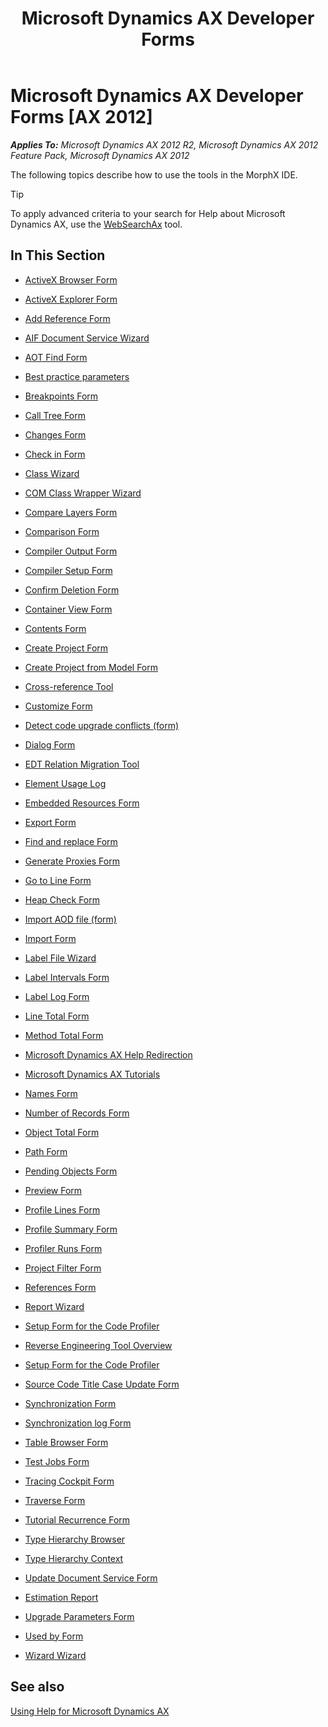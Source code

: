 ﻿---
title: Microsoft Dynamics AX Developer Forms
TOCTitle: Developer Forms
ms:assetid: 7243ed09-984f-4c31-b471-3cecf1b7d200
ms:mtpsurl: https://technet.microsoft.com/en-us/library/Hh272141(v=AX.60)
ms:contentKeyID: 36542901
ms.date: 11/07/2012
mtps_version: v=AX.60
f1_keywords:
- Forms.SysAOTBrowser
---

# Microsoft Dynamics AX Developer Forms [AX 2012]


_**Applies To:** Microsoft Dynamics AX 2012 R2, Microsoft Dynamics AX 2012 Feature Pack, Microsoft Dynamics AX 2012_

The following topics describe how to use the tools in the MorphX IDE.


> [!TIP]
> <P>To apply advanced criteria to your search for Help about Microsoft Dynamics AX, use the <A href="http://go.microsoft.com/fwlink/?linkid=247587%26xver=ax060">WebSearchAx</A> tool.</P>



## In This Section

  - [ActiveX Browser Form](https://technet.microsoft.com/en-us/library/aa616671\(v=ax.60\))  

  - [ActiveX Explorer Form](https://technet.microsoft.com/en-us/library/aa583038\(v=ax.60\))  

  - [Add Reference Form](https://technet.microsoft.com/en-us/library/aa499115\(v=ax.60\))  

  - [AIF Document Service Wizard](https://technet.microsoft.com/en-us/library/hh272145\(v=ax.60\))  

  - [AOT Find Form](https://technet.microsoft.com/en-us/library/aa631163\(v=ax.60\))  

  - [Best practice parameters](https://technet.microsoft.com/en-us/library/aa880220\(v=ax.60\))  

  - [Breakpoints Form](https://technet.microsoft.com/en-us/library/bb147534\(v=ax.60\))  

  - [Call Tree Form](https://technet.microsoft.com/en-us/library/aa572953\(v=ax.60\))  

  - [Changes Form](https://technet.microsoft.com/en-us/library/aa553089\(v=ax.60\))  

  - [Check in Form](https://technet.microsoft.com/en-us/library/aa589701\(v=ax.60\))  

  - [Class Wizard](https://technet.microsoft.com/en-us/library/cc556768\(v=ax.60\))  

  - [COM Class Wrapper Wizard](https://technet.microsoft.com/en-us/library/aa590857\(v=ax.60\))  

  - [Compare Layers Form](https://technet.microsoft.com/en-us/library/aa590245\(v=ax.60\))  

  - [Comparison Form](https://technet.microsoft.com/en-us/library/aa550421\(v=ax.60\))  

  - [Compiler Output Form](https://technet.microsoft.com/en-us/library/aa499387\(v=ax.60\))  

  - [Compiler Setup Form](https://technet.microsoft.com/en-us/library/aa617600\(v=ax.60\))  

  - [Confirm Deletion Form](https://technet.microsoft.com/en-us/library/aa585881\(v=ax.60\))  

  - [Container View Form](https://technet.microsoft.com/en-us/library/aa628593\(v=ax.60\))  

  - [Contents Form](https://technet.microsoft.com/en-us/library/aa597275\(v=ax.60\))  

  - [Create Project Form](https://technet.microsoft.com/en-us/library/hh272136\(v=ax.60\))  

  - [Create Project from Model Form](https://technet.microsoft.com/en-us/library/hh272138\(v=ax.60\))  

  - [Cross-reference Tool](https://technet.microsoft.com/en-us/library/aa626961\(v=ax.60\))  

  - [Customize Form](https://technet.microsoft.com/en-us/library/aa618855\(v=ax.60\))  

  - [Detect code upgrade conflicts (form)](https://technet.microsoft.com/en-us/library/hh272148\(v=ax.60\))  

  - [Dialog Form](https://technet.microsoft.com/en-us/library/aa596676\(v=ax.60\))  

  - [EDT Relation Migration Tool](https://technet.microsoft.com/en-us/library/gg989788\(v=ax.60\))  

  - [Element Usage Log](https://technet.microsoft.com/en-us/library/hh272139\(v=ax.60\))  

  - [Embedded Resources Form](https://technet.microsoft.com/en-us/library/hh272135\(v=ax.60\))  

  - [Export Form](https://technet.microsoft.com/en-us/library/aa623060\(v=ax.60\))  

  - [Find and replace Form](https://technet.microsoft.com/en-us/library/aa585062\(v=ax.60\))  

  - [Generate Proxies Form](https://technet.microsoft.com/en-us/library/hh272140\(v=ax.60\))  

  - [Go to Line Form](https://technet.microsoft.com/en-us/library/aa617731\(v=ax.60\))  

  - [Heap Check Form](https://technet.microsoft.com/en-us/library/aa498300\(v=ax.60\))  

  - [Import AOD file (form)](https://technet.microsoft.com/en-us/library/hh272144\(v=ax.60\))  

  - [Import Form](https://technet.microsoft.com/en-us/library/aa575673\(v=ax.60\))  

  - [Label File Wizard](https://technet.microsoft.com/en-us/library/aa625845\(v=ax.60\))  

  - [Label Intervals Form](https://technet.microsoft.com/en-us/library/aa619605\(v=ax.60\))  

  - [Label Log Form](https://technet.microsoft.com/en-us/library/aa552926\(v=ax.60\))  

  - [Line Total Form](https://technet.microsoft.com/en-us/library/aa659317\(v=ax.60\))  

  - [Method Total Form](https://technet.microsoft.com/en-us/library/aa653376\(v=ax.60\))  

  - [Microsoft Dynamics AX Help Redirection](https://technet.microsoft.com/en-us/library/hh272147\(v=ax.60\))  

  - [Microsoft Dynamics AX Tutorials](https://technet.microsoft.com/en-us/library/hh272143\(v=ax.60\))  

  - [Names Form](https://technet.microsoft.com/en-us/library/aa883034\(v=ax.60\))  

  - [Number of Records Form](https://technet.microsoft.com/en-us/library/aa558138\(v=ax.60\))  

  - [Object Total Form](https://technet.microsoft.com/en-us/library/aa870092\(v=ax.60\))  

  - [Path Form](https://technet.microsoft.com/en-us/library/aa854273\(v=ax.60\))  

  - [Pending Objects Form](https://technet.microsoft.com/en-us/library/aa845998\(v=ax.60\))  

  - [Preview Form](https://technet.microsoft.com/en-us/library/aa548469\(v=ax.60\))  

  - [Profile Lines Form](https://technet.microsoft.com/en-us/library/aa592297\(v=ax.60\))  

  - [Profile Summary Form](https://technet.microsoft.com/en-us/library/aa655766\(v=ax.60\))  

  - [Profiler Runs Form](https://technet.microsoft.com/en-us/library/aa640755\(v=ax.60\))  

  - [Project Filter Form](https://technet.microsoft.com/en-us/library/aa615051\(v=ax.60\))  

  - [References Form](https://technet.microsoft.com/en-us/library/aa630288\(v=ax.60\))  

  - [Report Wizard](https://technet.microsoft.com/en-us/library/aa620747\(v=ax.60\))  

  - [Setup Form for the Code Profiler](https://technet.microsoft.com/en-us/library/aa878061\(v=ax.60\))  

  - [Reverse Engineering Tool Overview](https://technet.microsoft.com/en-us/library/cc618797\(v=ax.60\))  

  - [Setup Form for the Code Profiler](https://technet.microsoft.com/en-us/library/aa878061\(v=ax.60\))  

  - [Source Code Title Case Update Form](https://technet.microsoft.com/en-us/library/cc582735\(v=ax.60\))  

  - [Synchronization Form](https://technet.microsoft.com/en-us/library/aa857785\(v=ax.60\))  

  - [Synchronization log Form](https://technet.microsoft.com/en-us/library/aa598375\(v=ax.60\))  

  - [Table Browser Form](https://technet.microsoft.com/en-us/library/aa584230\(v=ax.60\))  

  - [Test Jobs Form](https://technet.microsoft.com/en-us/library/aa885851\(v=ax.60\))  

  - [Tracing Cockpit Form](https://technet.microsoft.com/en-us/library/hh272149\(v=ax.60\))  

  - [Traverse Form](https://technet.microsoft.com/en-us/library/aa643050\(v=ax.60\))  

  - [Tutorial Recurrence Form](https://technet.microsoft.com/en-us/library/aa574241\(v=ax.60\))  

  - [Type Hierarchy Browser](https://technet.microsoft.com/en-us/library/hh272137\(v=ax.60\))  

  - [Type Hierarchy Context](https://technet.microsoft.com/en-us/library/hh272146\(v=ax.60\))  

  - [Update Document Service Form](https://technet.microsoft.com/en-us/library/cc569346\(v=ax.60\))  

  - [Estimation Report](https://technet.microsoft.com/en-us/library/cc580715\(v=ax.60\))  

  - [Upgrade Parameters Form](https://technet.microsoft.com/en-us/library/cc599400\(v=ax.60\))  

  - [Used by Form](https://technet.microsoft.com/en-us/library/aa557677\(v=ax.60\))  

  - [Wizard Wizard](https://technet.microsoft.com/en-us/library/cc594039\(v=ax.60\))  

## See also

[Using Help for Microsoft Dynamics AX](using-help-for-microsoft-dynamics-ax.md)

